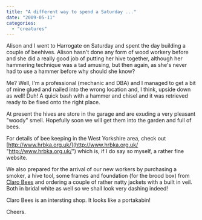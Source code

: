 ```yaml
---
title: "A different way to spend a Saturday ..."
date: "2009-05-11"
categories: 
  - "creatures"
---
```


Alison and I went to Harrogate on Saturday and spent the day building a couple of beehives. Alison hasn't done any form of wood workery before and she did a really good job of putting her hive together, although her hammering technique was a tad amusing, but then again, as she's never had to use a hammer before why should she know?

Me? Well, I'm a professional (mechanic and DBA) and I managed to get a bit of mine glued and nailed into the wrong location and, I think, upside down as well! Duh! A quick bash with a hammer and chisel and it was retrieved ready to be fixed onto the right place.

At present the hives are store in the garage and are exuding a very pleasant "woody" smell. Hopefully soon we will get them into the garden and full of bees.

For details of bee keeping in the West Yorkshire area, check out [http://www.hrbka.org.uk/](http://www.hrbka.org.uk/ "http://www.hrbka.org.uk/") which is, if I do say so myself, a rather fine website.

We also prepared for the arrival of our new workers by purchasing a smoker, a hive tool, some frames and foundation (for the brood box) from [Claro Bees](https://hrbka.org.uk/claro-bees/ "Claro Bees") and ordering a couple of rather natty jackets with a built in veil. Both in bridal white as well so we shall look very dashing indeed!

Claro Bees is an intersting shop. It looks like a portakabin!

Cheers.
